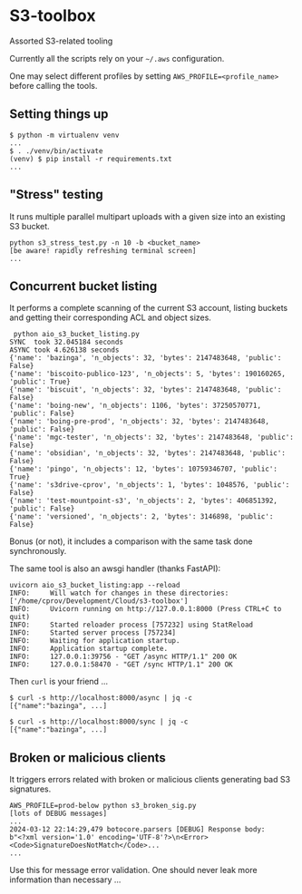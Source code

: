 # S3-toolbox

Assorted S3-related tooling

Currently all the scripts rely on your `~/.aws` configuration.

One may select different profiles by setting `AWS_PROFILE=<profile_name>` before calling the tools.

## Setting things up

```
$ python -m virtualenv venv
...
$ . ./venv/bin/activate
(venv) $ pip install -r requirements.txt
...
```

## "Stress" testing

It runs multiple parallel multipart uploads with a given size into an existing S3 bucket.

```
python s3_stress_test.py -n 10 -b <bucket_name>
[be aware! rapidly refreshing terminal screen]
...
```


## Concurrent bucket listing

It performs a complete scanning of the current S3 account, listing buckets and getting their corresponding ACL and object sizes.

```
 python aio_s3_bucket_listing.py
SYNC  took 32.045184 seconds
ASYNC took 4.626138 seconds
{'name': 'bazinga', 'n_objects': 32, 'bytes': 2147483648, 'public': False}
{'name': 'biscoito-publico-123', 'n_objects': 5, 'bytes': 190160265, 'public': True}
{'name': 'biscuit', 'n_objects': 32, 'bytes': 2147483648, 'public': False}
{'name': 'boing-new', 'n_objects': 1106, 'bytes': 37250570771, 'public': False}
{'name': 'boing-pre-prod', 'n_objects': 32, 'bytes': 2147483648, 'public': False}
{'name': 'mgc-tester', 'n_objects': 32, 'bytes': 2147483648, 'public': False}
{'name': 'obsidian', 'n_objects': 32, 'bytes': 2147483648, 'public': False}
{'name': 'pingo', 'n_objects': 12, 'bytes': 10759346707, 'public': True}
{'name': 's3drive-cprov', 'n_objects': 1, 'bytes': 1048576, 'public': False}
{'name': 'test-mountpoint-s3', 'n_objects': 2, 'bytes': 406851392, 'public': False}
{'name': 'versioned', 'n_objects': 2, 'bytes': 3146898, 'public': False}
```

Bonus (or not), it includes a comparison with the same task done synchronously.

The same tool is also an awsgi handler (thanks FastAPI):

```
uvicorn aio_s3_bucket_listing:app --reload
INFO:     Will watch for changes in these directories: ['/home/cprov/Development/Cloud/s3-toolbox']
INFO:     Uvicorn running on http://127.0.0.1:8000 (Press CTRL+C to quit)
INFO:     Started reloader process [757232] using StatReload
INFO:     Started server process [757234]
INFO:     Waiting for application startup.
INFO:     Application startup complete.
INFO:     127.0.0.1:39756 - "GET /async HTTP/1.1" 200 OK
INFO:     127.0.0.1:58470 - "GET /sync HTTP/1.1" 200 OK
```

Then `curl` is your friend ...

```
$ curl -s http://localhost:8000/async | jq -c
[{"name":"bazinga", ...]

$ curl -s http://localhost:8000/sync | jq -c
[{"name":"bazinga", ...]
```


## Broken or malicious clients

It triggers errors related with broken or malicious clients generating bad S3 signatures.

```
AWS_PROFILE=prod-below python s3_broken_sig.py
[lots of DEBUG messages]
...
2024-03-12 22:14:29,479 botocore.parsers [DEBUG] Response body:
b"<?xml version='1.0' encoding='UTF-8'?>\n<Error><Code>SignatureDoesNotMatch</Code>...
...
```

Use this for message error validation. One should never leak more information than necessary ...
